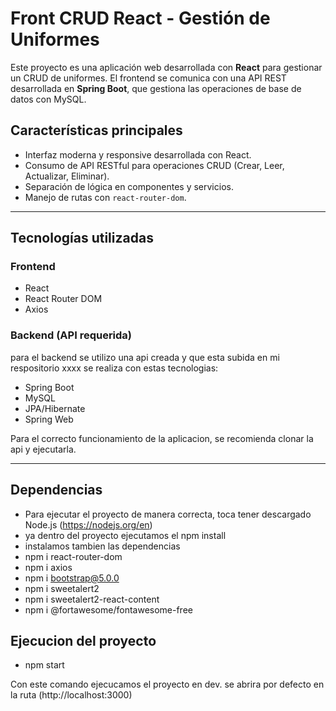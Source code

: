 # Front CRUD React - Gestión de Uniformes

Este proyecto es una aplicación web desarrollada con **React** para gestionar un CRUD de uniformes. El frontend se comunica con una API REST desarrollada en **Spring Boot**, que gestiona las operaciones de base de datos con MySQL.

## Características principales

- Interfaz moderna y responsive desarrollada con React.
- Consumo de API RESTful para operaciones CRUD (Crear, Leer, Actualizar, Eliminar).
- Separación de lógica en componentes y servicios.
- Manejo de rutas con `react-router-dom`.

---

## Tecnologías utilizadas

### Frontend
- React
- React Router DOM
- Axios

### Backend (API requerida)

para el backend se utilizo una api creada y que esta subida en mi respositorio xxxx
se realiza con estas tecnologias:

- Spring Boot
- MySQL
- JPA/Hibernate
- Spring Web

Para el correcto funcionamiento de la aplicacion, se recomienda clonar la api y ejecutarla.

---

## Dependencias

- Para ejecutar el proyecto de manera correcta, toca tener descargado Node.js (https://nodejs.org/en)
- ya dentro del proyecto ejecutamos el npm install
- instalamos tambien las dependencias 
- npm i react-router-dom
- npm i axios
- npm i bootstrap@5.0.0
- npm i sweetalert2
- npm i sweetalert2-react-content
- npm i @fortawesome/fontawesome-free

## Ejecucion del proyecto

- npm start

Con este comando ejecucamos el proyecto en dev.
se abrira por defecto en la ruta (http://localhost:3000)
